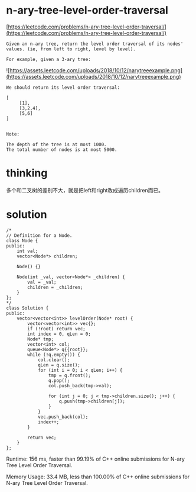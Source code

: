 # n-ary-tree-level-order-traversal

[https://leetcode.com/problems/n-ary-tree-level-order-traversal/](https://leetcode.com/problems/n-ary-tree-level-order-traversal/)

```
Given an n-ary tree, return the level order traversal of its nodes' values. (ie, from left to right, level by level).

For example, given a 3-ary tree:

```
![https://assets.leetcode.com/uploads/2018/10/12/narytreeexample.png](https://assets.leetcode.com/uploads/2018/10/12/narytreeexample.png)

```
We should return its level order traversal:

[
     [1],
     [3,2,4],
     [5,6]
]


Note:

The depth of the tree is at most 1000.
The total number of nodes is at most 5000.
```

# thinking

多个和二叉树的差别不大，就是把left和right改成遍历children而已。

# solution

```
/*
// Definition for a Node.
class Node {
public:
    int val;
    vector<Node*> children;

    Node() {}

    Node(int _val, vector<Node*> _children) {
        val = _val;
        children = _children;
    }
};
*/
class Solution {
public:
    vector<vector<int>> levelOrder(Node* root) {
        vector<vector<int>> vec{};
        if (!root) return vec;
        int index = 0, qLen = 0;
        Node* tmp;
        vector<int> col;
        queue<Node*> q{{root}};
        while (!q.empty()) {
            col.clear();
            qLen = q.size();
            for (int i = 0; i < qLen; i++) {
                tmp = q.front();
                q.pop();
                col.push_back(tmp->val);

                for (int j = 0; j < tmp->children.size(); j++) {
                    q.push(tmp->children[j]);
                }
            }
            vec.push_back(col);
            index++;
        }

        return vec;
    }
};
```

Runtime: 156 ms, faster than 99.19% of C++ online submissions for N-ary Tree Level Order Traversal.

Memory Usage: 33.4 MB, less than 100.00% of C++ online submissions for N-ary Tree Level Order Traversal.
